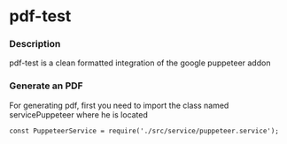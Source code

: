 # pdf-test

### Description

pdf-test is a clean formatted integration of the google puppeteer addon

### Generate an PDF

For generating pdf, first you need to import the class named servicePuppeteer where he is located

`const PuppeteerService = require('./src/service/puppeteer.service');`


